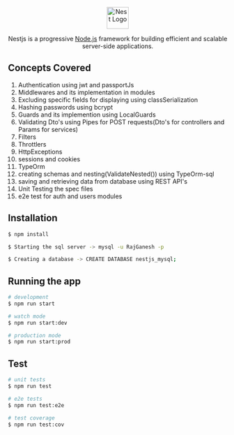 <p align="center">
  <a href="http://nestjs.com/" target="blank"><img src="https://nestjs.com/img/logo-small.svg" width="50" alt="Nest Logo" /></a>
</p>

[circleci-image]: https://img.shields.io/circleci/build/github/nestjs/nest/master?token=abc123def456
[circleci-url]: https://circleci.com/gh/nestjs/nest

  <p align="center">Nestjs is a progressive <a href="http://nodejs.org" target="_blank">Node.js</a> framework for building efficient and scalable server-side applications.</p>
    <p align="center">


## Concepts Covered

1. Authentication using jwt and passportJs
2. Middlewares and its implementation in modules
3. Excluding specific fields for displaying using classSerialization
4. Hashing passwords using bcrypt
5. Guards and its implemention using LocalGuards
6. Validating Dto's using Pipes for POST requests(Dto's for controllers and Params for services)
7. Filters
8. Throttlers
9. HttpExceptions
10. sessions and cookies
11. TypeOrm
12. creating schemas and nesting(ValidateNested()) using TypeOrm-sql
13. saving and retrieving data from database using REST API's
14. Unit Testing the spec files
15. e2e test for auth and users modules




## Installation

```bash
$ npm install

$ Starting the sql server -> mysql -u RajGanesh -p

$ Creating a database -> CREATE DATABASE nestjs_mysql;

```

## Running the app

```bash
# development
$ npm run start

# watch mode
$ npm run start:dev

# production mode
$ npm run start:prod
```

## Test

```bash
# unit tests
$ npm run test

# e2e tests
$ npm run test:e2e

# test coverage
$ npm run test:cov
```
